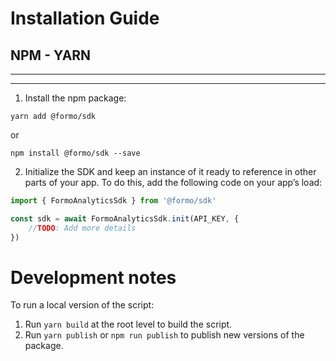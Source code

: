 # Installation Guide

## NPM - YARN

---

---

1. Install the npm package:

```
yarn add @formo/sdk
```

or

```
npm install @formo/sdk --save
```

2. Initialize the SDK and keep an instance of it ready to reference in other parts of your app. To do this, add the following code on your app’s load:

```jsx
import { FormoAnalyticsSdk } from '@formo/sdk'

const sdk = await FormoAnalyticsSdk.init(API_KEY, {
    //TODO: Add more details
})
```

# Development notes

To run a local version of the script:

1. Run `yarn build` at the root level to build the script.
2. Run `yarn publish` or `npm run publish` to publish new versions of the package.